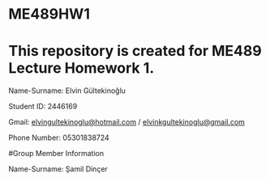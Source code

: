 # ME489HW1
# This repository is created for ME489 Lecture Homework 1. 
Name-Surname: Elvin Gültekinoğlu

Student ID: 2446169

Gmail: elvingultekinoglu@hotmail.com / elvinkgultekinoglu@gmail.com 

Phone Number: 05301838724

#Group Member Information 

Name-Surname: Şamil Dinçer 
